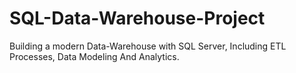 # SQL-Data-Warehouse-Project
Building a modern Data-Warehouse with SQL Server, Including ETL Processes, Data Modeling And Analytics.
